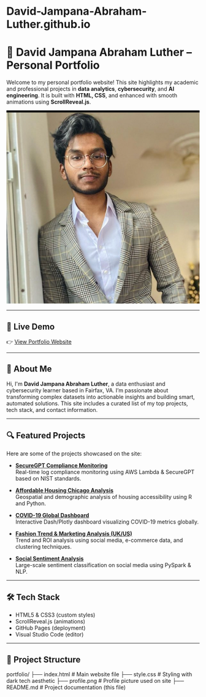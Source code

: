 # David-Jampana-Abraham-Luther.github.io

# 💼 David Jampana Abraham Luther – Personal Portfolio

Welcome to my personal portfolio website! This site highlights my academic and professional projects in **data analytics**, **cybersecurity**, and **AI engineering**. It is built with **HTML, CSS**, and enhanced with smooth animations using **ScrollReveal.js**.

![screenshot](profile.png)

---

## 🚀 Live Demo

👉 [View Portfolio Website](https://David-Jampana-Abraham-Luther.github.io/David-Jampana-Abraham-Luther.github.io/)

---

## 🧠 About Me

Hi, I'm **David Jampana Abraham Luther**, a data enthusiast and cybersecurity learner based in Fairfax, VA. I’m passionate about transforming complex datasets into actionable insights and building smart, automated solutions. This site includes a curated list of my top projects, tech stack, and contact information.

---

## 🔍 Featured Projects

Here are some of the projects showcased on the site:

- **[SecureGPT Compliance Monitoring](https://github.com/David-Jampana-Abraham-Luther/securegpt-compliance-monitoring)**  
  Real-time log compliance monitoring using AWS Lambda & SecureGPT based on NIST standards.

- **[Affordable Housing Chicago Analysis](https://github.com/David-Jampana-Abraham-Luther/Affordable-Housing-Chicago-Analysis)**  
  Geospatial and demographic analysis of housing accessibility using R and Python.

- **[COVID-19 Global Dashboard](https://github.com/David-Jampana-Abraham-Luther/COVID-19-Global-Dashboard)**  
  Interactive Dash/Plotly dashboard visualizing COVID-19 metrics globally.

- **[Fashion Trend & Marketing Analysis (UK/US)](https://github.com/David-Jampana-Abraham-Luther/fashion-trend-analysis-uk-us)**  
  Trend and ROI analysis using social media, e-commerce data, and clustering techniques.

- **[Social Sentiment Analysis](https://github.com/David-Jampana-Abraham-Luther/Social-Sentiments-Exploring-Consumer-Behavior-and-Market-Trends-on-Social-Media)**  
  Large-scale sentiment classification on social media using PySpark & NLP.

---

## 🛠️ Tech Stack

- HTML5 & CSS3 (custom styles)
- ScrollReveal.js (animations)
- GitHub Pages (deployment)
- Visual Studio Code (editor)

---

## 📂 Project Structure

portfolio/
├── index.html # Main website file
├── style.css # Styling with dark tech aesthetic
├── profile.png # Profile picture used on site
├── README.md # Project documentation (this file)
